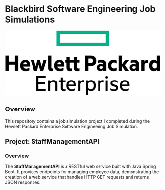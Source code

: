 # Blackbird Software Engineering Job Simulations

![Hewlett Packard Enterprise](images/HPE.png)

## Overview

This repository contains a job simulation project I completed during the Hewlett Packard Enterprise Software Engineering Job Simulation.

## Project: StaffManagementAPI

### Overview
The **StaffManagementAPI** is a RESTful web service built with Java Spring Boot. It provides endpoints for managing employee data, demonstrating the creation of a web service that handles HTTP GET requests and returns JSON responses.